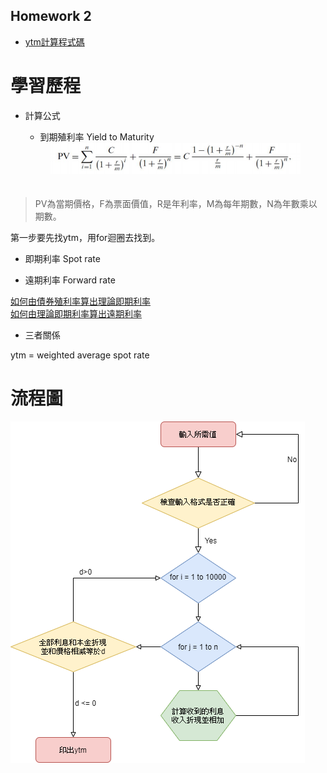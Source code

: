 ## Homework 2    

* [ytm計算程式碼](https://github.com/yanruchen36/Financial_Engineering/blob/master/HW2/hw2ytm%E8%A8%88%E7%AE%97.py)  

# 學習歷程  

* 計算公式　　
  
  * 到期殖利率 Yield to Maturity
  <div align=center><img width="400" height="50" src="https://github.com/yanruchen36/Financial_Engineering/blob/master/HW2/ytm.PNG"/></div>　　
> PV為當期價格，F為票面價值，R是年利率，M為每年期數，N為年數乘以期數。　　
  
  第一步要先找ytm，用for迴圈去找到。  
  
   * 即期利率 Spot rate  
  
   * 遠期利率 Forward rate  
  
  [如何由債券殖利率算出理論即期利率](http://greenhornfinancefootnote.blogspot.com/2010/06/how-to-compute-theoretical-spot-rates.html)  
  [如何由理論即期利率算出遠期利率](http://greenhornfinancefootnote.blogspot.com/2010/08/how-to-compute-forward-rates-from.html)  
  
 * 三者關係  
 
  ytm = weighted average spot rate
  
  
# 流程圖  

  ![image](https://github.com/yanruchen36/Financial_Engineering/blob/master/HW2/ytm%E6%B5%81%E7%A8%8B%E5%9C%96.png)
  
